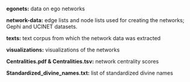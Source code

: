 <b>egonets:</b> data on ego networks

<b>network-data:</b> edge lists and node lists used for creating the networks; Gephi and UCINET datasets.

<b>texts:</b> text corpus from which the network data was extracted

<b>visualizations:</b> visualizations of the networks

<b>Centralities.pdf & Centralities.tsv:</b> network centrality scores

<b>Standardized_divine_names.txt:</b> list of standardized divine names
